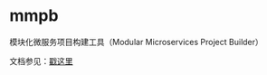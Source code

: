 # mmpb

模块化微服务项目构建工具（Modular Microservices Project Builder）

文档参见：[戳这里](https://www.yuque.com/weipeng2k/mmpb)


